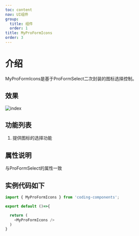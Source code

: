 ```yaml
---
toc: content
nav: UI组件
group:
  title: 组件
  order: 1
title: MyProFormIcons
order: 3
---
```


# 介绍

MyProFormIcons是基于ProFormSelect二次封装的图标选择控制。  

## 效果

![index](/imgs/icons/index.png)

## 功能列表

1. 提供图标的选择功能

## 属性说明

与ProFormSelect的属性一致

## 实例代码如下

```ts
import { MyProFormIcons } from 'coding-components';

export default ()=>{

  return (
    <MyProFormIcons />
  )
}
```
